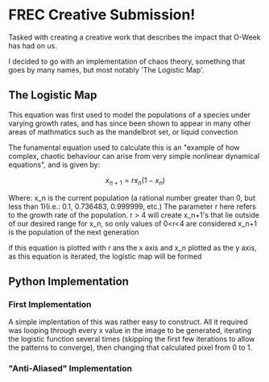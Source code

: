 # FREC Creative Submission!

Tasked with creating a creative work that describes the impact that O-Week has had on us.

I decided to go with an implementation of chaos theory, something that goes by many names, but most notably 'The Logistic Map'.


## The Logistic Map

This equation was first used to model the populations of a species under varying growth rates, and has since been shown to appear in many other areas of mathmatics such as the mandelbrot set, or liquid convection

The funamental equation used to calculate this is an "example of how complex, chaotic behaviour can arise from very simple nonlinear dynamical equations", and is given by:

$$x_{n+1} = rx_n(1-x_n)$$

Where:
x_n is the current population (a rational number greater than 0, but less than 1)(i.e.: 0.1, 0.736483, 0.999999, etc.)
The parameter r here refers to the growth rate of the population. r > 4 will create x_n+1's that lie outside of our desired range for x_n, so only values of 0<r<4 are considered
x_n+1 is the population of the next generation

if this equation is plotted with r ans the x axis and x_n plotted as the y axis, as this equation is iterated, the logistic map will be formed


## Python Implementation


### First Implementation 

A simple implentation of this was rather easy to construct. All it required was looping through every x value in the image to be generated, iterating the logistic function several times (skipping the first few iterations to allow the patterns to converge), then changing that calculated pixel from 0 to 1.


### "Anti-Aliased" Implementation

